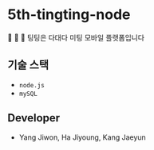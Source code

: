 # 5th-tingting-node
&#128102; &#128150; &#128103;
팅팅은 다대다 미팅 모바일 플랫폼입니다

## 기술 스택
- `node.js`
- `mySQL`

## Developer
- Yang Jiwon, Ha Jiyoung, Kang Jaeyun
